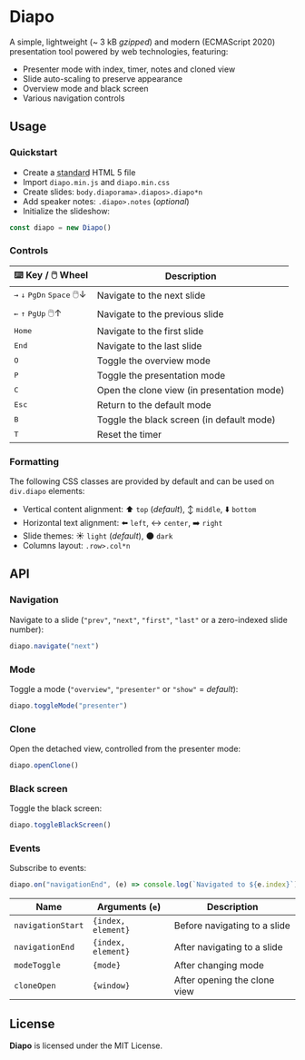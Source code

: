 # Diapo

A simple, lightweight (~ 3 kB _gzipped_) and modern (ECMAScript 2020)
presentation tool powered by web technologies, featuring:

- Presenter mode with index, timer, notes and cloned view
- Slide auto-scaling to preserve appearance
- Overview mode and black screen
- Various navigation controls

## Usage

### Quickstart

- Create a <abbr title="e.g., see Bootstrap or Bulma starter HTML templates">
  standard</abbr> HTML 5 file
- Import `diapo.min.js` and `diapo.min.css`
- Create slides: `body.diaporama>.diapos>.diapo*n`
- Add speaker notes: `.diapo>.notes` (_optional_)
- Initialize the slideshow:

```js
const diapo = new Diapo()
```

### Controls

| ⌨️ Key / 🖱️ Wheel                                               | Description                                |
| ------------------------------------------------------------- | ------------------------------------------ |
| <kbd>→</kbd> <kbd>↓</kbd> <kbd>PgDn</kbd> <kbd>Space</kbd> 🖱️↓ | Navigate to the next slide                 |
| <kbd>←</kbd> <kbd>↑</kbd> <kbd>PgUp</kbd> 🖱️↑                  | Navigate to the previous slide             |
| <kbd>Home</kbd>                                               | Navigate to the first slide                |
| <kbd>End</kbd>                                                | Navigate to the last slide                 |
| <kbd>O</kbd>                                                  | Toggle the overview mode                   |
| <kbd>P</kbd>                                                  | Toggle the presentation mode               |
| <kbd>C</kbd>                                                  | Open the clone view (in presentation mode) |
| <kbd>Esc</kbd>                                                | Return to the default mode                 |
| <kbd>B</kbd>                                                  | Toggle the black screen (in default mode)  |
| <kbd>T</kbd>                                                  | Reset the timer                            |

### Formatting

The following CSS classes are provided by default and can be used on `div.diapo`
elements:

- Vertical content alignment: ⬆️ `top` (_default_), ↕️ `middle`, ⬇️ `bottom`
- Horizontal text alignment: ⬅️ `left`, ↔️ `center`, ➡️ `right`
- Slide themes: ☀️ `light` (_default_), 🌑 `dark`
- Columns layout: `.row>.col*n`

## API

### Navigation

Navigate to a slide (`"prev"`, `"next"`, `"first"`, `"last"` or a zero-indexed
slide number):

```js
diapo.navigate("next")
```

### Mode

Toggle a mode (`"overview"`, `"presenter"` or `"show"` = _default_):

```js
diapo.toggleMode("presenter")
```

### Clone

Open the detached view, controlled from the presenter mode:

```js
diapo.openClone()
```

### Black screen

Toggle the black screen:

```js
diapo.toggleBlackScreen()
```

### Events

Subscribe to events:

```js
diapo.on("navigationEnd", (e) => console.log(`Navigated to ${e.index}`))
```

| Name              | Arguments (`e`)    | Description                  |
| ----------------- | ------------------ | ---------------------------- |
| `navigationStart` | `{index, element}` | Before navigating to a slide |
| `navigationEnd`   | `{index, element}` | After navigating to a slide  |
| `modeToggle`      | `{mode}`           | After changing mode          |
| `cloneOpen`       | `{window}`         | After opening the clone view |

## License

**Diapo** is licensed under the MIT License.
